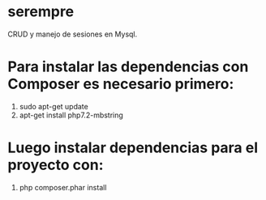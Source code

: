 # serempre
CRUD y manejo de sesiones en Mysql.

# Para instalar las dependencias con Composer es necesario primero:

1. sudo apt-get update
2. apt-get install php7.2-mbstring

# Luego instalar dependencias para el proyecto con:

1. php composer.phar install